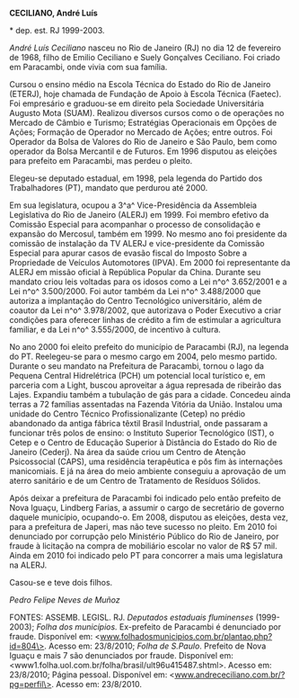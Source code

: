 **CECILIANO, André Luís**

\* dep. est. RJ 1999-2003.

*André Luís Ceciliano* nasceu no Rio de Janeiro (RJ) no dia 12 de
fevereiro de 1968, filho de Emilio Ceciliano e Suely Gonçalves
Ceciliano. Foi criado em Paracambi, onde vivia com sua família.

Cursou o ensino médio na Escola Técnica do Estado do Rio de Janeiro
(ETERJ), hoje chamada de Fundação de Apoio à Escola Técnica (Faetec).
Foi empresário e graduou-se em direito pela Sociedade Universitária
Augusto Mota (SUAM). Realizou diversos cursos como o de operações no
Mercado de Câmbio e Turismo; Estratégias Operacionais em Opções de
Ações; Formação de Operador no Mercado de Ações; entre outros. Foi
Operador da Bolsa de Valores do Rio de Janeiro e São Paulo, bem como
operador da Bolsa Mercantil e de Futuros. Em 1996 disputou as eleições
para prefeito em Paracambi, mas perdeu o pleito.

Elegeu-se deputado estadual, em 1998, pela legenda do Partido dos
Trabalhadores (PT), mandato que perdurou até 2000.

Em sua legislatura, ocupou a 3^a^ Vice-Presidência da Assembleia
Legislativa do Rio de Janeiro (ALERJ) em 1999. Foi membro efetivo da
Comissão Especial para acompanhar o processo de consolidação e expansão
do Mercosul, também em 1999. No mesmo ano foi presidente da comissão de
instalação da TV ALERJ e vice-presidente da Comissão Especial para
apurar casos de evasão fiscal do Imposto Sobre a Propriedade de Veículos
Automotores (IPVA). Em 2000 foi representante da ALERJ em missão oficial
à República Popular da China. Durante seu mandato criou leis voltadas
para os idosos como a Lei n^o^ 3.652/2001 e a Lei n^o^ 3.500/2000. Foi
autor também da Lei n^o^ 3.488/2000 que autoriza a implantação do Centro
Tecnológico universitário, além de coautor da Lei n^o^ 3.978/2002, que
autorizava o Poder Executivo a criar condições para oferecer linhas de
crédito a fim de estimular a agricultura familiar, e da Lei n^o^
3.555/2000, de incentivo à cultura.

No ano 2000 foi eleito prefeito do município de Paracambi (RJ), na
legenda do PT. Reelegeu-se para o mesmo cargo em 2004, pelo mesmo
partido. Durante o seu mandato na Prefeitura de Paracambi, tornou o lago
da Pequena Central Hidrelétrica (PCH) um potencial local turístico e, em
parceria com a Light, buscou aproveitar a água represada de ribeirão das
Lajes. Expandiu também a tubulação de gás para a cidade. Concedeu ainda
terras a 72 famílias assentadas na Fazenda Vitória da União. Instalou
uma unidade do Centro Técnico Profissionalizante (Cetep) no prédio
abandonado da antiga fábrica têxtil Brasil Industrial, onde passaram a
funcionar três polos de ensino: o Instituto Superior Tecnológico (IST),
o Cetep e o Centro de Educação Superior à Distância do Estado do Rio de
Janeiro (Cederj). Na área da saúde criou um Centro de Atenção
Psicossocial (CAPS), uma residência terapêutica e pôs fim às internações
manicomiais. E já na área do meio ambiente conseguiu a aprovação de um
aterro sanitário e de um Centro de Tratamento de Resíduos Sólidos.

Após deixar a prefeitura de Paracambi foi indicado pelo então prefeito
de Nova Iguaçu, Lindberg Farias, a assumir o cargo de secretário de
governo daquele município, ocupando-o. Em 2008, disputou as eleições,
desta vez, para a prefeitura de Japeri, mas não teve sucesso no pleito.
Em 2010 foi denunciado por corrupção pelo Ministério Público do Rio de
Janeiro, por fraude à licitação na compra de mobiliário escolar no valor
de R\$ 57 mil. Ainda em 2010 foi indicado pelo PT para concorrer a mais
uma legislatura na ALERJ.

Casou-se e teve dois filhos.

*Pedro Felipe Neves de Muñoz*

FONTES: ASSEMB. LEGISL. RJ. *Deputados estaduais fluminenses*
(1999-2003); *Folha dos municípios.* Ex-prefeito de Paracambi é
denunciado por fraude. Disponível em:
\<www.folhadosmunicipios.com.br/plantao.php?id=804\>. Acesso em:
23/8/2010; *Folha de S.Paulo*. Prefeito de Nova Iguaçu e mais 7 são
denunciados por fraude. Disponível em:
\<www1.folha.uol.com.br/folha/brasil/ult96u415487.shtml\>. Acesso em:
23/8/2010; Página pessoal. Disponível em:
\<www.andrececiliano.com.br/?pg=perfil\>. Acesso em: 23/8/2010.
